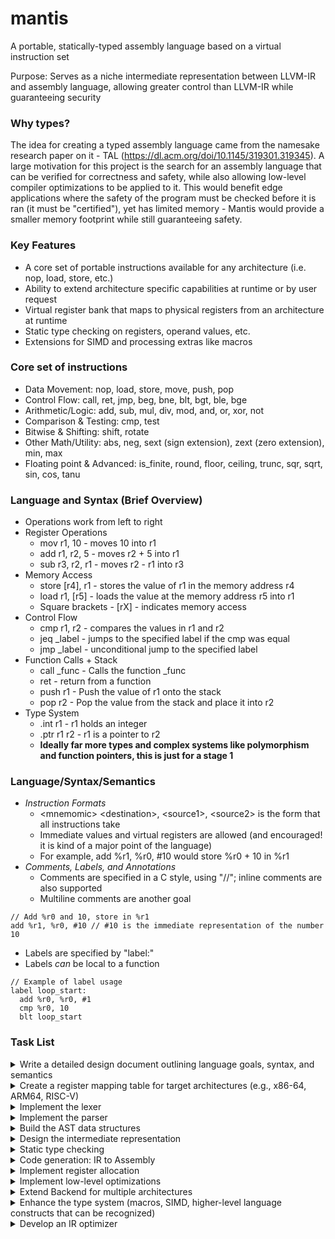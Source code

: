 # mantis
A portable, statically-typed assembly language based on a virtual instruction set

Purpose: Serves as a niche intermediate representation between LLVM-IR and assembly language, allowing greater control than LLVM-IR while guaranteeing security

### Why types?
The idea for creating a typed assembly language came from the namesake research paper on it - TAL (https://dl.acm.org/doi/10.1145/319301.319345). A large motivation for this project is the search for an assembly language that can be verified for correctness and safety, while also allowing low-level compiler optimizations to be applied to it. This would benefit edge applications where the safety of the program must be checked before it is ran (it must be "certified"), yet has limited memory - Mantis would provide a smaller memory footprint while still guaranteeing safety.

### Key Features
- A core set of portable instructions available for any architecture (i.e. nop, load, store, etc.)
- Ability to extend architecture specific capabilities at runtime or by user request
- Virtual register bank that maps to physical registers from an architecture at runtime
- Static type checking on registers, operand values, etc.
- Extensions for SIMD and processing extras like macros

### Core set of instructions
- Data Movement: nop, load, store, move, push, pop
- Control Flow: call, ret, jmp, beg, bne, blt, bgt, ble, bge
- Arithmetic/Logic: add, sub, mul, div, mod, and, or, xor, not
- Comparison & Testing: cmp, test
- Bitwise & Shifting: shift, rotate
- Other Math/Utility: abs, neg, sext (sign extension), zext (zero extension), min, max
- Floating point & Advanced: is_finite, round, floor, ceiling, trunc, sqr, sqrt, sin, cos, tanu

### Language and Syntax (Brief Overview)
- Operations work from left to right
- Register Operations
  - mov r1, 10 - moves 10 into r1
  - add r1, r2, 5 - moves r2 + 5 into r1
  - sub r3, r2, r1 - moves r2 - r1 into r3
- Memory Access
  - store [r4], r1 - stores the value of r1 in the memory address r4
  - load r1, [r5] - loads the value at the memory address r5 into r1
  - Square brackets - [rX] - indicates memory access
- Control Flow
  - cmp r1, r2 - compares the values in r1 and r2
  - jeq _label - jumps to the specified label if the cmp was equal
  - jmp _label - unconditional jump to the specified label
- Function Calls + Stack
  - call _func - Calls the function _func
  - ret - return from a function
  - push r1 - Push the value of r1 onto the stack
  - pop r2 - Pop the value from the stack and place it into r2
- Type System
  - .int r1 - r1 holds an integer
  - .ptr r1 r2 - r1 is a pointer to r2
  - **Ideally far more types and complex systems like polymorphism and function pointers, this is just for a stage 1**

### Language/Syntax/Semantics
- *Instruction Formats*
  - \<mnemomic> \<destination>, \<source1>, \<source2> is the form that all instructions take
  - Immediate values and virtual registers are allowed (and encouraged! it is kind of a major point of the language)
  - For example, add %r1, %r0, #10 would store %r0 + 10 in %r1
- *Comments, Labels, and Annotations*
  - Comments are specified in a C style, using "//"; inline comments are also supported
  - Multiline comments are another goal
```
// Add %r0 and 10, store in %r1
add %r1, %r0, #10 // #10 is the immediate representation of the number 10
```
  - Labels are specified by "label:"
  - Labels *can* be local to a function
```
// Example of label usage
label loop_start:
  add %r0, %r0, #1
  cmp %r0, 10
  blt loop_start
```
 
### Task List
<details>
  <summary>Write a detailed design document outlining language goals, syntax, and semantics</summary>

  - [ ] Detail basic syntax with instructions/labels/functions
  - [ ] Chronicle all instruuctions, types
  - [ ] Describe how type inference and static types will work
</details>

<details>
  <summary>Create a register mapping table for target architectures (e.g., x86-64, ARM64, RISC-V)</summary>

  - [ ] Option 1
  - [ ] Option 2
  - [ ] Option 3
</details>

<details>
  <summary>Implement the lexer</summary>

  - [ ] Option 1
  - [ ] Option 2
  - [ ] Option 3
</details>

<details>
  <summary>Implement the parser</summary>

  - [ ] Option 1
  - [ ] Option 2
  - [ ] Option 3
</details>

<details>
  <summary>Build the AST data structures</summary>

  - [ ] Option 1
  - [ ] Option 2
  - [ ] Option 3
</details>

<details>
  <summary>Design the intermediate representation</summary>

  - [ ] Option 1
  - [ ] Option 2
  - [ ] Option 3
</details>

<details>
  <summary>Static type checking</summary>

  - [ ] Option 1
  - [ ] Option 2
  - [ ] Option 3
</details>

<details>
  <summary>Code generation: IR to Assembly</summary>

  - [ ] Option 1
  - [ ] Option 2
  - [ ] Option 3
</details>

<details>
  <summary>Implement register allocation</summary>

  - [ ] Option 1
  - [ ] Option 2
  - [ ] Option 3
</details>

<details>
  <summary>Implement low-level optimizations</summary>

  - [ ] Option 1
  - [ ] Option 2
  - [ ] Option 3
</details>

<details>
  <summary>Extend Backend for multiple architectures</summary>

  - [ ] Option 1
  - [ ] Option 2
  - [ ] Option 3
</details>

<details>
  <summary>Enhance the type system (macros, SIMD, higher-level language constructs that can be recognized)</summary>

  - [ ] Option 1
  - [ ] Option 2
  - [ ] Option 3
</details>

<details>
  <summary>Develop an IR optimizer</summary>

  - [ ] Option 1
  - [ ] Option 2
  - [ ] Option 3
</details>
